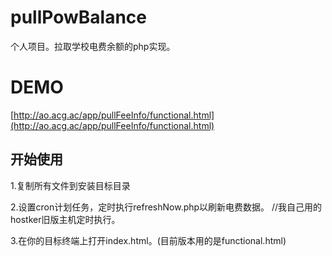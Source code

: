 # pullPowBalance
个人项目。拉取学校电费余额的php实现。

# DEMO
[http://ao.acg.ac/app/pullFeeInfo/functional.html](http://ao.acg.ac/app/pullFeeInfo/functional.html)

## 开始使用
1.复制所有文件到安装目标目录

2.设置cron计划任务，定时执行refreshNow.php以刷新电费数据。
//我自己用的hostker旧版主机定时执行。

3.在你的目标终端上打开index.html。(目前版本用的是functional.html)
